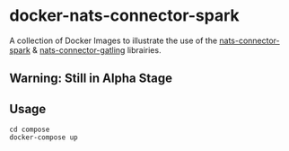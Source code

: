 # docker-nats-connector-spark
A collection of Docker Images to illustrate the use of the [nats-connector-spark](https://github.com/Logimethods/nats-connector-spark) & [nats-connector-gatling](https://github.com/Logimethods/nats-connector-gatling) librairies.

## Warning: Still in Alpha Stage

## Usage
    cd compose
    docker-compose up
